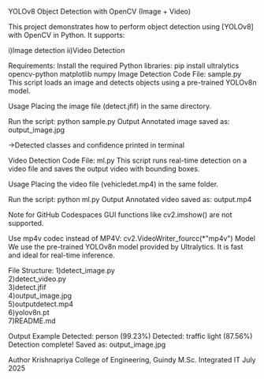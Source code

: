 YOLOv8 Object Detection with OpenCV (Image + Video)

This project demonstrates how to perform object detection using [YOLOv8] with OpenCV in Python. It supports:

i)Image detection
ii)Video Detection

Requirements:
Install the required Python libraries:
pip install ultralytics opencv-python matplotlib numpy
 Image Detection
 Code File: sample.py
This script loads an image and detects objects using a pre-trained YOLOv8n model.

Usage
 Placing the  image file (detect.jfif) in the same directory.

Run the script:
python sample.py
 Output
Annotated image saved as: output_image.jpg

->Detected classes and confidence printed in terminal

 Video Detection
 Code File: ml.py
This script runs real-time detection on a video file and saves the output video with bounding boxes.

Usage
Placing the video file (vehicledet.mp4) in the same folder.

Run the script:
python ml.py
 Output
Annotated video saved as: output.mp4

Note for GitHub Codespaces
GUI functions like cv2.imshow() are not supported.

Use mp4v codec instead of MP4V:
cv2.VideoWriter_fourcc(*"mp4v")
 Model
We use the pre-trained YOLOv8n model provided by Ultralytics. It is fast and ideal for real-time inference.

File Structure:
1)detect_image.py       
2)detect_video.py      
3)detect.jfif          
4)output_image.jpg    
5)outputdetect.mp4            
6)yolov8n.pt           
7)README.md

Output Example
Detected: person (99.23%)
Detected: traffic light (87.56%)
Detection complete! Saved as: output_image.jpg

 Author
Krishnapriya
College of Engineering, Guindy
M.Sc. Integrated IT
July 2025

